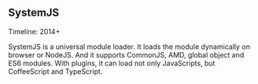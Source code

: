 ## SystemJS

Timeline: 2014+

SystemJS is a universal module loader. It loads the module dynamically on browser or NodeJS. And it supports CommonJS, AMD, global object and ES6 modules. With plugins, it can load not only JavaScripts, but CoffeeScript and TypeScript.